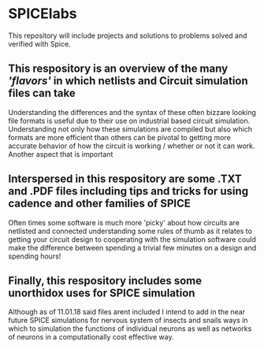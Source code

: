 # SPICElabs
This repository will include projects and solutions to problems solved and verified with Spice.
## This respository is an overview of the many *'flavors'* in which netlists and Circuit simulation files can take 
Understanding the differences and the syntax of these often bizzare looking file formats is useful due to their use on industrial based circuit simulation.  Understanding not only how these simulations are compiled but also which formats are more efficient than others can be pivotal to getting more accurate behavior of how the circuit is working / whether or not it can work. Another aspect that is important 

## Interspersed in this respository are some .TXT and .PDF files including tips and tricks for using cadence and other families of SPICE
Often times some software is much more 'picky' about how circuits are netlisted and connected understanding some rules of thumb as it relates to getting your circuit design to cooperating with the simulation software could make the difference between spending a trivial few minutes on a design and spending hours!

## Finally, this respository includes some unorthidox uses for SPICE simulation 
Although as of 11.01.18 said files arent included I intend to add in the near future SPICE simulations for nervous system of insects and snails ways in which to simulation the functions of individual neurons as well as networks of neurons in a computationally  cost effective way.
